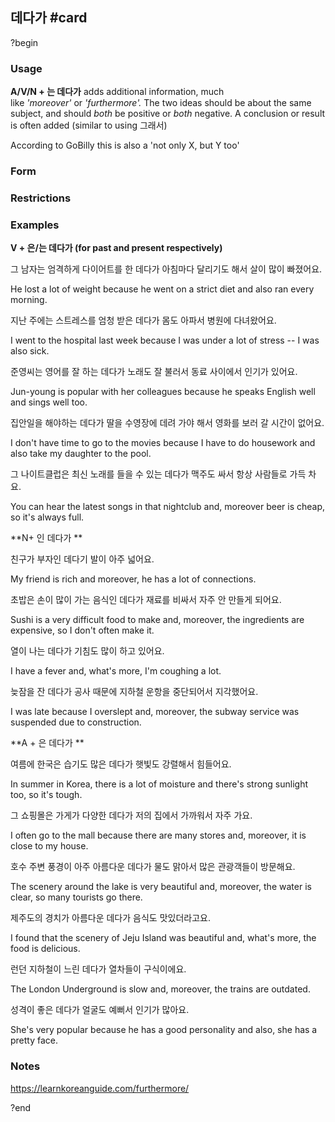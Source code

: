 ## 데다가 #card
?begin
### Usage
**A/V/N + 는 데다가** adds additional information, much like _'moreover'_ or _'furthermore'._ The two ideas should be about the same subject, and should _both_ be positive or _both_ negative. A conclusion or result is often added (similar to using 그래서)

According to GoBilly this is also a 'not only X, but Y too'
### Form

### Restrictions
### Examples
**V + 은/는 데다가 (for past and present respectively)**

그 남자는 엄격하게 다이어트를 한 데다가 아침마다 달리기도 해서 살이 많이 빠졌어요.

He lost a lot of weight because he went on a strict diet and also ran every morning.

지난 주에는 스트레스를 엄청 받은 데다가 몸도 아파서 병원에 다녀왔어요.

I went to the hospital last week because I was under a lot of stress -- I was also sick.

준영씨는 영어를 잘 하는 데다가 노래도 잘 불러서 동료 사이에서 인기가 있어요.

Jun-young is popular with her colleagues because he speaks English well and sings well too.

집안일을 해야하는 데다가 딸을 수영장에 데려 가야 해서 영화를 보러 갈 시간이 없어요.

I don't have time to go to the movies because I have to do housework and also take my daughter to the pool.

그 나이트클럽은 최신 노래를 들을 수 있는 데다가 맥주도 싸서 항상 사람들로 가득 차요.

You can hear the latest songs in that nightclub and, moreover beer is cheap, so it's always full.

**N+ 인 데다가 **

친구가 부자인 데다기 발이 아주 넓어요.

My friend is rich and moreover, he has a lot of connections.

초밥은 손이 많이 가는 음식인 데다가 재료를 비싸서 자주 안 만들게 되어요.

Sushi is a very difficult food to make and, moreover, the ingredients are expensive, so I don't often make it.

열이 나는 데다가 기침도 많이 하고 있어요.

I have a fever and, what's more, I'm coughing a lot.

늦잠을 잔 데다가 공사 때문에 지하철 운항을 중단되어서 지각했어요.

I was late because I overslept and, moreover, the subway service was suspended due to construction.

**A + 은 데다가 **

여름에 한국은 습기도 많은 데다가 햇빛도 강렬해서 힘들어요.

In summer in Korea, there is a lot of moisture and there's strong sunlight too, so it's tough.

그 쇼핑몰은 가게가 다양한 데다가 저의 집에서 가까워서 자주 가요.

I often go to the mall because there are many stores and, moreover, it is close to my house.

호수 주변 풍경이 아주 아름다운 데다가 물도 맑아서 많은 관광객들이 방문해요.

The scenery around the lake is very beautiful and, moreover, the water is clear, so many tourists go there.

제주도의 경치가 아름다운 데다가 음식도 맛있더라고요.

I found that the scenery of Jeju Island was beautiful and, what's more, the food is delicious.

런던 지하철이 느린 데다가 열차들이 구식이에요.

The London Underground is slow and, moreover, the trains are outdated.

성격이 좋은 데다가 얼굴도 예뻐서 인기가 많아요.

She's very popular because he has a good personality and also, she has a pretty face.
### Notes
https://learnkoreanguide.com/furthermore/
<!--SR:!2025-08-26,9,250-->
?end
